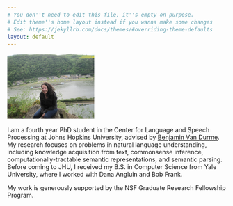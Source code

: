 ```yaml
---
# You don''t need to edit this file, it''s empty on purpose.
# Edit theme''s home layout instead if you wanna make some changes
# See: https://jekyllrb.com/docs/themes/#overriding-theme-defaults
layout: default
---
```


<img src="assets/images/rr.jpg" alt="Drawing" style="width: 200px;"/> 

I am a fourth year PhD student in the Center for Language and Speech Processing
at Johns Hopkins University, advised by
[Benjamin Van Durme](http://www.cs.jhu.edu/~vandurme/).
My research focuses on problems in natural language understanding, including
knowledge acquisition from text, commonsense inference,
computationally-tractable semantic representations, and semantic parsing.
Before coming to JHU, I received my B.S. in Computer Science from Yale
University, where I worked with Dana Angluin and Bob Frank.
                                                                                
My work is generously supported by the NSF Graduate Research Fellowship Program.

